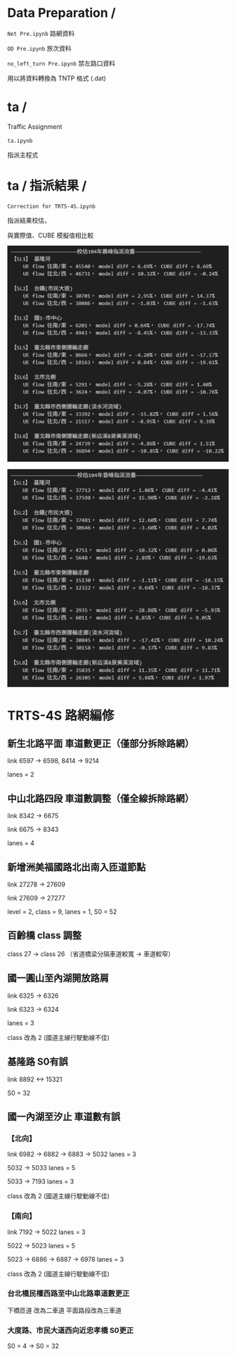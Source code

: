 # Data Preparation /

`Net Pre.ipynb`  路網資料

`OD Pre.ipynb`  旅次資料

`no_left_turn Pre.ipynb`  禁左路口資料

用以將資料轉換為 TNTP 格式 (.dat)

# ta /

Traffic Assignment

`ta.ipynb` 

指派主程式

ta / 指派結果 /
===

`Correction for TRTS-4S.ipynb`

指派結果校估，

與實際值、CUBE 模擬值相比較

![image](image/校估104年晨峰指派流量_v4.png)

![image](image/校估104年昏峰指派流量_v4.png)

# TRTS-4S 路網編修

## 新生北路平面 車道數更正（僅部分拆除路網）

link 6597 -> 6598, 8414 -> 9214

lanes = 2


## 中山北路四段 車道數調整（僅全線拆除路網）

link 8342 -> 6675

link 6675 -> 8343

lanes = 4


## 新增洲美福國路北出南入匝道節點

link 27278 -> 27609

link 27609 -> 27277

level = 2, class = 9, lanes = 1, S0 = 52


## 百齡橋 class 調整

class 27 -> class 26
（省道橋梁分隔車道較寬 -> 車道較窄）


## 國一圓山至內湖開放路肩

link 6325 -> 6326

link 6323 -> 6324 

lanes = 3

class 改為 2 (國道主線行駛動線不佳)


## 基隆路 S0有誤

link 8892 <-> 15321 

S0 = 32


## 國一內湖至汐止 車道數有誤

### 【北向】

link 6982 -> 6882 -> 6883 -> 5032  lanes = 3

5032 -> 5033  lanes = 5

5033 -> 7193  lanes = 3

class 改為 2 (國道主線行駛動線不佳)

### 【南向】

link 7192 -> 5022  lanes = 3

5022 -> 5023  lanes = 5

5023 -> 6886 -> 6887 -> 6978  lanes = 3

class 改為 2 (國道主線行駛動線不佳)

### 台北橋民權西路至中山北路車道數更正

下橋匝道 改為二車道
平面路段改為三車道

### 大度路、市民大道西向近忠孝橋 S0更正

S0 = 4 -> S0 = 32
